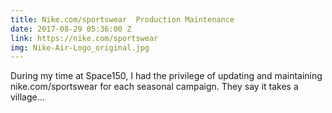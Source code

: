 ```yaml
---
title: Nike.com/sportswear  Production Maintenance
date: 2017-08-29 05:36:00 Z
link: https://nike.com/sportswear
img: Nike-Air-Logo_original.jpg
---
```


During my time at Space150, I had the privilege of updating and maintaining nike.com/sportswear for each seasonal campaign. They say it takes a village...